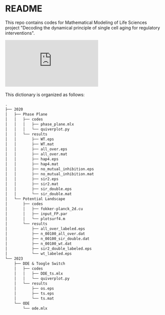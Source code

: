 # README

This repo contains codes for Mathematical Modeling of Life Sciences project "Decoding the dynamical principle of single cell aging for regulatory interventions".

![TOC](https://github.com/yiyanliao/MMLS_project/blob/main/MMLS_TOC.pdf)

This dictionary is organized as follows:

```
.
├── 2020
│   ├── Phase Plane
│   │   ├── codes
│   │   │   ├── phase_plane.mlx
│   │   │   └── quiverplot.py
│   │   └── results
│   │       ├── WT.eps
│   │       ├── WT.mat
│   │       ├── all_over.eps
│   │       ├── all_over.mat
│   │       ├── hap4.eps
│   │       ├── hap4.mat
│   │       ├── no_mutual_inhibition.eps
│   │       ├── no_mutual_inhibition.mat
│   │       ├── sir2.eps
│   │       ├── sir2.mat
│   │       ├── sir_double.eps
│   │       └── sir_double.mat
│   └── Potential Landscape
│       ├── codes
│       │   ├── fokker-planck_2d.cu
│       │   ├── input_FP.par
│       │   └── plotsurf4.m
│       └── results
│           ├── all_over_labeled.eps
│           ├── n_00100_all_over.dat
│           ├── n_00100_sir_double.dat
│           ├── n_00100_wt.dat
│           ├── sir2_double_labeled.eps
│           └── wt_labeled.eps
└── 2023
    ├── DDE & Toogle Switch
    │   ├── codes
    │   │   ├── DDE_ts.mlx
    │   │   └── quiverplot.py
    │   └── results
    │       ├── os.eps
    │       ├── ts.eps
    │       └── ts.mat
    └── ODE
        └── ode.mlx
```
